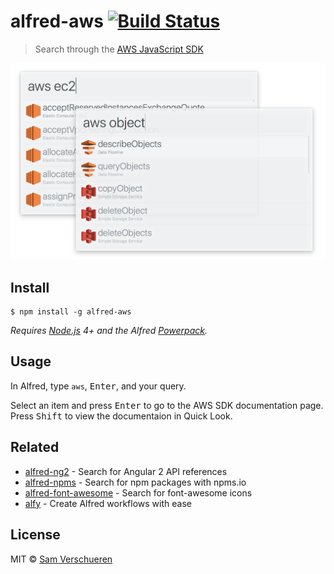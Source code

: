 # alfred-aws [![Build Status](https://travis-ci.org/SamVerschueren/alfred-aws.svg?branch=master)](https://travis-ci.org/SamVerschueren/alfred-aws)

> Search through the [AWS JavaScript SDK](http://docs.aws.amazon.com/AWSJavaScriptSDK/latest/top-level-namespace.html)

<img src="screenshot.png" width="850">


## Install

```
$ npm install -g alfred-aws
```

*Requires [Node.js](https://nodejs.org) 4+ and the Alfred [Powerpack](https://www.alfredapp.com/powerpack/).*


## Usage

In Alfred, type `aws`, <kbd>Enter</kbd>, and your query.

Select an item and press <kbd>Enter</kbd> to go to the AWS SDK documentation page.<br>
Press <kbd>Shift</kbd> to view the documentaion in Quick Look.


## Related

- [alfred-ng2](https://github.com/SamVerschueren/alfred-ng2) - Search for Angular 2 API references
- [alfred-npms](https://github.com/sindresorhus/alfred-npms) - Search for npm packages with npms.io
- [alfred-font-awesome](https://github.com/SamVerschueren/alfred-font-awesome) - Search for font-awesome icons
- [alfy](https://github.com/sindresorhus/alfy) - Create Alfred workflows with ease


## License

MIT © [Sam Verschueren](https://github.com/SamVerschueren)
